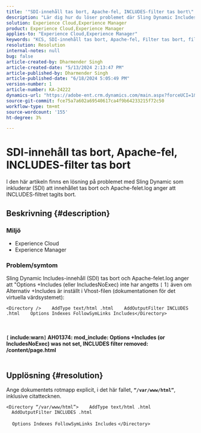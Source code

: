 ```yaml
---
title: '"SDI-innehåll tas bort, Apache-fel, INCLUDES-filter tas bort\"'
description: "Lär dig hur du löser problemet där Sling Dynamic Includes (SDI), innehållet släpps ut och Apache-felet.log anger att INCLUDES-filtret tagits bort."
solution: Experience Cloud,Experience Manager
product: Experience Cloud,Experience Manager
applies-to: "Experience Cloud,Experience Manager"
keywords: "KCS, SDI-innehåll tas bort, Apache-fel, Filter tas bort, filter tas med, Experience Cloud, Experience Manager"
resolution: Resolution
internal-notes: null
bug: false
article-created-by: Dharmender Singh
article-created-date: "5/13/2024 2:13:47 PM"
article-published-by: Dharmender Singh
article-published-date: "6/18/2024 5:05:49 PM"
version-number: 1
article-number: KA-24222
dynamics-url: "https://adobe-ent.crm.dynamics.com/main.aspx?forceUCI=1&pagetype=entityrecord&etn=knowledgearticle&id=62c57dfe-3211-ef11-9f89-000d3a37816b"
source-git-commit: fce75a7a602a69540617ca4f9b64233215f72c50
workflow-type: tm+mt
source-wordcount: '155'
ht-degree: 3%

---
```


# SDI-innehåll tas bort, Apache-fel, INCLUDES-filter tas bort


I den här artikeln finns en lösning på problemet med Sling Dynamic som inkluderar (SDI) att innehållet tas bort och Apache-felet.log anger att INCLUDES-filtret tagits bort.

## Beskrivning {#description}


### Miljö

- Experience Cloud
- Experience Manager


### Problem/symtom

Sling Dynamic Includes-innehåll (SDI) tas bort och Apache-felet.log anger att &quot;Options +Includes (eller IncludesNoExec) inte har angetts `[` 1`]`  även om Alternativ +Includes är inställt i Vhost-filen (dokumentationen för det virtuella värdsystemet):


```
<Directory />    AddType text/html .html    AddOutputFilter INCLUDES .html    Options Indexes FollowSymLinks Includes</Directory>
```

<br> <br><b>`[` include:warn`]`  AH01374: mod_include: Options +Includes (or IncludesNoExec) was not set, INCLUDES filter removed: /content/page.html</b>
 <br> 

## Upplösning {#resolution}


Ange dokumentets rotmapp explicit, i det här fallet, <b>`“/var/www/html”`</b>, inklusive citattecknen.




```
<Directory “/var/www/html”>    AddType text/html .html    AddOutputFilter INCLUDES .html
```


    `Options Indexes FollowSymLinks Includes`
`</Directory>`

